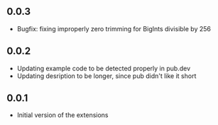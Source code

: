 ## 0.0.3

* Bugfix: fixing improperly zero trimming for BigInts divisible by 256

## 0.0.2

* Updating example code to be detected properly in pub.dev
* Updating desription to be longer, since pub didn't like it short

## 0.0.1

* Initial version of the extensions
